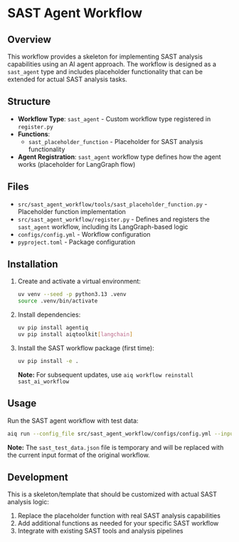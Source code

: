 # SAST Agent Workflow

## Overview

This workflow provides a skeleton for implementing SAST analysis capabilities using an AI agent approach. The workflow is designed as a `sast_agent` type and includes placeholder functionality that can be extended for actual SAST analysis tasks.

## Structure

- **Workflow Type**: `sast_agent` - Custom workflow type registered in `register.py`
- **Functions**: 
  - `sast_placeholder_function` - Placeholder for SAST analysis functionality
- **Agent Registration**: `sast_agent` workflow type defines how the agent works (placeholder for LangGraph flow)

## Files

- `src/sast_agent_workflow/tools/sast_placeholder_function.py` - Placeholder function implementation
- `src/sast_agent_workflow/register.py` - Defines and registers the `sast_agent` workflow, including its LangGraph-based logic
- `configs/config.yml` - Workflow configuration
- `pyproject.toml` - Package configuration

## Installation

1. Create and activate a virtual environment:
   ```bash
   uv venv --seed -p python3.13 .venv
   source .venv/bin/activate
   ```

2. Install dependencies:
   ```bash
   uv pip install agentiq
   uv pip install aiqtoolkit[langchain]
   ```

3. Install the SAST workflow package (first time):
   ```bash
   uv pip install -e .
   ```

   **Note:** For subsequent updates, use `aiq workflow reinstall sast_ai_workflow`

## Usage

Run the SAST agent workflow with test data:
```bash
aiq run --config_file src/sast_agent_workflow/configs/config.yml --input_file sast_test_data.json
```

**Note:** The `sast_test_data.json` file is temporary and will be replaced with the current input format of the original workflow.

## Development

This is a skeleton/template that should be customized with actual SAST analysis logic:

1. Replace the placeholder function with real SAST analysis capabilities
2. Add additional functions as needed for your specific SAST workflow
3. Integrate with existing SAST tools and analysis pipelines
